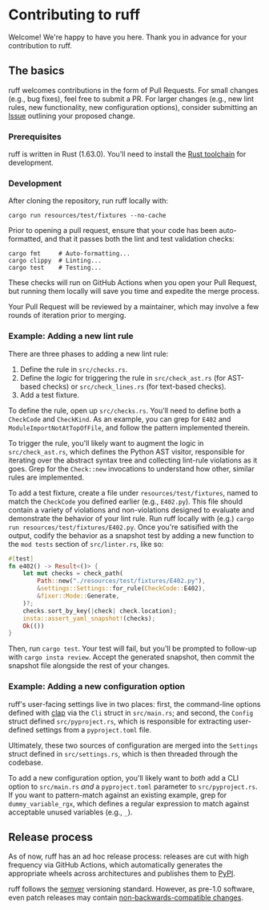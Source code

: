 # Contributing to ruff

Welcome! We're happy to have you here. Thank you in advance for your contribution to ruff.

## The basics

ruff welcomes contributions in the form of Pull Requests. For small changes (e.g., bug fixes), feel
free to submit a PR. For larger changes (e.g., new lint rules, new functionality, new configuration
options), consider submitting an [Issue](https://github.com/charliermarsh/ruff/issues) outlining
your proposed change.

### Prerequisites

ruff is written in Rust (1.63.0). You'll need to install the
[Rust toolchain](https://www.rust-lang.org/tools/install) for development.

### Development

After cloning the repository, run ruff locally with:

```shell
cargo run resources/test/fixtures --no-cache
```

Prior to opening a pull request, ensure that your code has been auto-formatted, and that it passes
both the lint and test validation checks:

```shell
cargo fmt     # Auto-formatting...
cargo clippy  # Linting...
cargo test    # Testing...
```

These checks will run on GitHub Actions when you open your Pull Request, but running them locally
will save you time and expedite the merge process.

Your Pull Request will be reviewed by a maintainer, which may involve a few rounds of iteration
prior to merging.

### Example: Adding a new lint rule

There are three phases to adding a new lint rule:

1. Define the rule in `src/checks.rs`.
2. Define the _logic_ for triggering the rule in `src/check_ast.rs` (for AST-based checks)
   or `src/check_lines.rs` (for text-based checks).
3. Add a test fixture.

To define the rule, open up `src/checks.rs`. You'll need to define both a `CheckCode` and
`CheckKind`. As an example, you can grep for `E402` and `ModuleImportNotAtTopOfFile`, and follow the
pattern implemented therein.

To trigger the rule, you'll likely want to augment the logic in `src/check_ast.rs`, which defines
the Python AST visitor, responsible for iterating over the abstract syntax tree and collecting
lint-rule violations as it goes. Grep for the `Check::new` invocations to understand how other,
similar rules are implemented.

To add a test fixture, create a file under `resources/test/fixtures`, named to match the `CheckCode`
you defined earlier (e.g., `E402.py`). This file should contain a variety of violations and
non-violations designed to evaluate and demonstrate the behavior of your lint rule. Run ruff locally
with (e.g.) `cargo run resources/test/fixtures/E402.py`. Once you're satisified with the output,
codify the behavior as a snapshot test by adding a new function to the `mod tests` section of
`src/linter.rs`, like so:

```rust
#[test]
fn e402() -> Result<()> {
    let mut checks = check_path(
        Path::new("./resources/test/fixtures/E402.py"),
        &settings::Settings::for_rule(CheckCode::E402),
        &fixer::Mode::Generate,
    )?;
    checks.sort_by_key(|check| check.location);
    insta::assert_yaml_snapshot!(checks);
    Ok(())
}
```

Then, run `cargo test`. Your test will fail, but you'll be prompted to follow-up with
`cargo insta review`. Accept the generated snapshot, then commit the snapshot file alongside the
rest of your changes.

### Example: Adding a new configuration option

ruff's user-facing settings live in two places: first, the command-line options defined with
[clap](https://docs.rs/clap/latest/clap/) via the `Cli` struct in `src/main.rs`; and second, the
`Config` struct defined `src/pyproject.rs`, which is responsible for extracting user-defined
settings from a `pyproject.toml` file.

Ultimately, these two sources of configuration are merged into the `Settings` struct defined
in `src/settings.rs`, which is then threaded through the codebase.

To add a new configuration option, you'll likely want to _both_ add a CLI option to `src/main.rs`
_and_ a `pyproject.toml` parameter to `src/pyproject.rs`. If you want to pattern-match against an
existing example, grep for `dummy_variable_rgx`, which defines a regular expression to match against
acceptable unused variables (e.g., `_`).

## Release process

As of now, ruff has an ad hoc release process: releases are cut with high frequency via GitHub
Actions, which automatically generates the appropriate wheels across architectures and publishes
them to [PyPI](https://pypi.org/project/ruff/).

ruff follows the [semver](https://semver.org/) versioning standard. However, as pre-1.0 software,
even patch releases may contain [non-backwards-compatible changes](https://semver.org/#spec-item-4).
